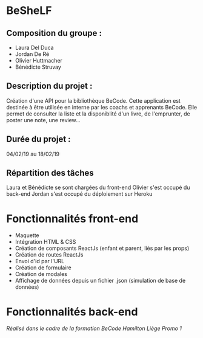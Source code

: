 # BeSheLF

## Composition du groupe :

* Laura Del Duca
* Jordan De Ré
* Olivier Huttmacher
* Bénédicte Struvay

## Description du projet :
Création d'une API pour la bibliothèque BeCode. Cette application est destinée à être utilisée en interne par les coachs et apprenants BeCode. Elle permet de consulter la liste et la disponiblité d'un livre, de l'emprunter, de poster une note, une review...

## Durée du projet :
04/02/19 au 18/02/19

## Répartition des tâches
Laura et Bénédicte se sont chargées du front-end
Olivier s'est occupé du back-end
Jordan s'est occupé du déploiement sur Heroku

# Fonctionnalités front-end
- Maquette
- Intégration HTML & CSS
- Création de composants ReactJs (enfant et parent, liés par les props)
- Création de routes ReactJs
- Envoi d'id par l'URL
- Création de formulaire
- Création de modales
- Affichage de données depuis un fichier .json (simulation de base de données)

# Fonctionnalités back-end







*Réalisé dans le cadre de la formation BeCode Hamilton Liège Promo 1*